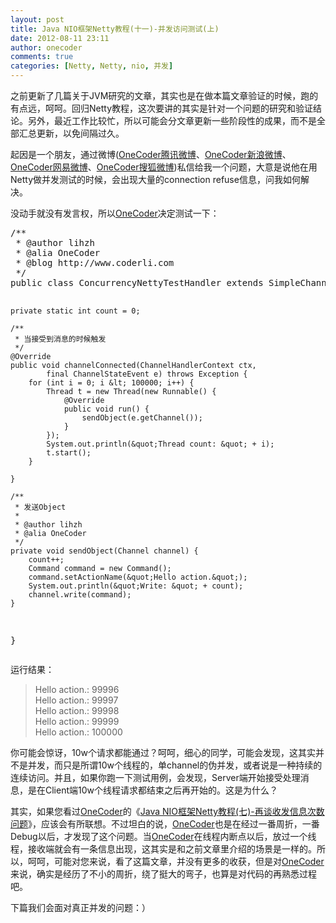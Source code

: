 ```yaml
---
layout: post
title: Java NIO框架Netty教程(十一)-并发访问测试(上)
date: 2012-08-11 23:11
author: onecoder
comments: true
categories: [Netty, Netty, nio, 并发]
---
```

<p>
	之前更新了几篇关于JVM研究的文章，其实也是在做本篇文章验证的时候，跑的有点远，呵呵。回归Netty教程，这次要讲的其实是针对一个问题的研究和验证结论。另外，最近工作比较忙，所以可能会分文章更新一些阶段性的成果，而不是全部汇总更新，以免间隔过久。</p>
<p>
	起因是一个朋友，通过微博(<a href="http://t.qq.com/lihongzheshuai">OneCoder腾讯微博</a>、<a href="http://weibo.com/kubicoder">OneCoder新浪微博</a>、<a href="http://t.163.com/onecoder">OneCoder网易微博</a>、<a href="http://onecoder.t.sohu.com/">OneCoder搜狐微博</a>)私信给我一个问题，大意是说他在用Netty做并发测试的时候，会出现大量的connection refuse信息，问我如何解决。</p>
<p>
	没动手就没有发言权，所以<a href="http://www.coderli.com">OneCoder</a>决定测试一下：</p>
<pre class="brush:java;first-line:1;pad-line-numbers:true;highlight:null;collapse:false;">
/**
 * @author lihzh
 * @alia OneCoder
 * @blog http://www.coderli.com
 */
public class ConcurrencyNettyTestHandler extends SimpleChannelHandler {

	private static int count = 0;

	/**
	 * 当接受到消息的时候触发
	 */
	@Override
	public void channelConnected(ChannelHandlerContext ctx,
			final ChannelStateEvent e) throws Exception {
		for (int i = 0; i &lt; 100000; i++) {
			Thread t = new Thread(new Runnable() {
				@Override
				public void run() {
					sendObject(e.getChannel());
				}
			});
			System.out.println(&quot;Thread count: &quot; + i);
			t.start();
		}

	}

	/**
	 * 发送Object
	 * 
	 * @author lihzh
	 * @alia OneCoder
	 */
	private void sendObject(Channel channel) {
		count++;
		Command command = new Command();
		command.setActionName(&quot;Hello action.&quot;);
		System.out.println(&quot;Write: &quot; + count);
		channel.write(command);
	}
}
</pre>
<p>
	运行结果：</p>
<blockquote>
	<p>
		Hello action.: 99996<br />
		Hello action.: 99997<br />
		Hello action.: 99998<br />
		Hello action.: 99999<br />
		Hello action.: 100000</p>
</blockquote>
<p>
	你可能会惊讶，10w个请求都能通过？呵呵，细心的同学，可能会发现，这其实并不是并发，而只是所谓10w个线程的，单channel的伪并发，或者说是一种持续的连续访问。并且，如果你跑一下测试用例，会发现，Server端开始接受处理消息，是在Client端10w个线程请求都结束之后再开始的。这是为什么？</p>
<p>
	其实，如果您看过<a href="http://www.coderli.com">OneCoder</a>的《<a href="http://www.coderli.com/archives/netty-message-receive-count-mismatch-two/">Java NIO框架Netty教程(七)-再谈收发信息次数问题</a>》，应该会有所联想。不过坦白的说，<a href="http://www.coderli.com">OneCoder</a>也是在经过一番周折，一番Debug以后，才发现了这个问题。当<a href="http://www.coderli.com">OneCoder</a>在线程内断点以后，放过一个线程，接收端就会有一条信息出现，这其实是和之前文章里介绍的场景是一样的。所以，呵呵，可能对您来说，看了这篇文章，并没有更多的收获，但是对<a href="http://www.coderli.com">OneCoder</a>来说，确实是经历了不小的周折，绕了挺大的弯子，也算是对代码的再熟悉过程吧。</p>
<p>
	下篇我们会面对真正并发的问题：）</p>

